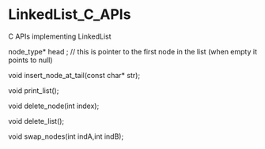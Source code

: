 # LinkedList_C_APIs
C APIs implementing LinkedList

node_type* head ; // this is pointer to the first node in the list (when empty it points to null)

void  insert_node_at_tail(const char* str);

void print_list();

void delete_node(int index);

void delete_list();

void swap_nodes(int indA,int indB);
